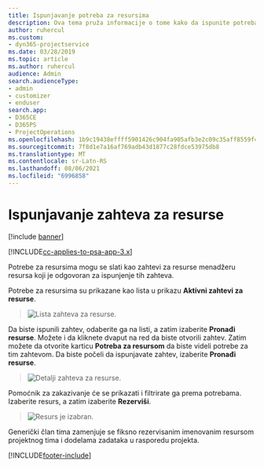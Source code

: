 ```yaml
---
title: Ispunjavanje potreba za resursima
description: Ova tema pruža informacije o tome kako da ispunite potreba za resursima.
author: ruhercul
ms.custom:
- dyn365-projectservice
ms.date: 03/28/2019
ms.topic: article
ms.author: ruhercul
audience: Admin
search.audienceType:
- admin
- customizer
- enduser
search.app:
- D365CE
- D365PS
- ProjectOperations
ms.openlocfilehash: 1b9c19438effff5901426c904fa905afb3e2c09c35aff8559f491c06401806e0
ms.sourcegitcommit: 7f8d1e7a16af769adb43d1877c28fdce53975db8
ms.translationtype: MT
ms.contentlocale: sr-Latn-RS
ms.lasthandoff: 08/06/2021
ms.locfileid: "6996858"
---
```

# <a name="fulfilling-resource-requests"></a>Ispunjavanje zahteva za resurse

[!include [banner](../includes/psa-now-project-operations.md)]

[!INCLUDE[cc-applies-to-psa-app-3.x](../includes/cc-applies-to-psa-app-3x.md)]

Potrebe za resursima mogu se slati kao zahtevi za resurse menadžeru resursa koji je odgovoran za ispunjenje tih zahteva.

Potrebe za resursima su prikazane kao lista u prikazu **Aktivni zahtevi za resurse**.

> ![Lista zahteva za resurse.](media/Resource-Management-image59.png)

Da biste ispunili zahtev, odaberite ga na listi, a zatim izaberite **Pronađi resurse**. Možete i da kliknete dvaput na red da biste otvorili zahtev. Zatim možete da otvorite karticu **Potreba za resursom** da biste videli potrebe za tim zahtevom. Da biste počeli da ispunjavate zahtev, izaberite **Pronađi resurse**.

> ![Detalji zahteva za resurse.](media/Resource-Management-image60.png)

Pomoćnik za zakazivanje će se prikazati i filtrirate ga prema potrebama. Izaberite resurs, a zatim izaberite **Rezerviši**.

> ![Resurs je izabran.](media/Resource-Management-image61.png)

Generički član tima zamenjuje se fiksno rezervisanim imenovanim resursom projektnog tima i dodelama zadataka u rasporedu projekta.


[!INCLUDE[footer-include](../includes/footer-banner.md)]